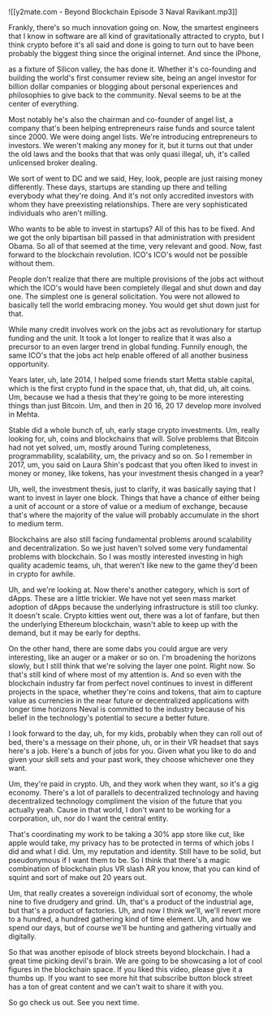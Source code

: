 ![[y2mate.com - Beyond Blockchain Episode 3 Naval Ravikant.mp3]]


Frankly, there's so much innovation going on. Now, the smartest engineers that I know in software are all kind of gravitationally attracted to crypto, but I think crypto before it's all said and done is going to turn out to have been probably the biggest thing since the original internet. And since the iPhone,

as a fixture of Silicon valley, the  has done it. Whether it's co-founding and building the world's first consumer review site, being an angel investor for billion dollar companies or blogging about personal experiences and philosophies to give back to the community. Neval seems to be at the center of everything.

Most notably he's also the chairman and co-founder of angel list, a company that's been helping entrepreneurs raise funds and source talent since 2000. We were doing angel lists. We're introducing entrepreneurs to investors. We weren't making any money for it, but it turns out that under the old laws and the books that that was only quasi illegal, uh, it's called unlicensed broker dealing.

We sort of went to DC and we said, Hey, look, people are just raising money differently. These days, startups are standing up there and telling everybody what they're doing. And it's not only accredited investors with whom they have preexisting relationships. There are very sophisticated individuals who aren't milling.

Who wants to be able to invest in startups? All of this has to be fixed. And we got the only bipartisan bill passed in that administration with president Obama. So all of that seemed at the time, very relevant and good. Now, fast forward to the blockchain revolution. ICO's ICO's would not be possible without them.

People don't realize that there are multiple provisions of the jobs act without which the ICO's would have been completely illegal and shut down and day one. The simplest one is general solicitation. You were not allowed to basically tell the world embracing money. You would get shut down just for that.

While many credit involves work on the jobs act as revolutionary for startup funding and the unit. It took a lot longer to realize that it was also a precursor to an even larger trend in global funding. Funnily enough, the same ICO's that the jobs act help enable offered of all another business opportunity.

Years later, uh, late 2014, I helped some friends start Metta stable capital, which is the first crypto fund in the space that, uh, that did, uh, alt coins. Um, because we had a thesis that they're going to be more interesting things than just Bitcoin. Um, and then in 20 16, 20 17 develop more involved in Mehta.

Stable did a whole bunch of, uh, early stage crypto investments. Um, really looking for, uh, coins and blockchains that will. Solve problems that Bitcoin had not yet solved, um, mostly around Turing completeness, programmability, scalability, um, the privacy and so on. So I remember in 2017, um, you said on Laura Shin's podcast that you often liked to invest in money or money, like tokens, has your investment thesis changed in a year?

Uh, well, the investment thesis, just to clarify, it was basically saying that I want to invest in layer one block. Things that have a chance of either being a unit of account or a store of value or a medium of exchange, because that's where the majority of the value will probably accumulate in the short to medium term.

Blockchains are also still facing fundamental problems around scalability and decentralization. So we just haven't solved some very fundamental problems with blockchain. So I was mostly interested investing in high quality academic teams, uh, that weren't like new to the game they'd been in crypto for awhile.

Uh, and we're looking at. Now there's another category, which is sort of dApps. These are a little trickier. We have not yet seen mass market adoption of dApps because the underlying infrastructure is still too clunky. It doesn't scale. Crypto kitties went out, there was a lot of fanfare, but then the underlying Ethereum blockchain, wasn't able to keep up with the demand, but it may be early for depths.

On the other hand, there are some dabs you could argue are very interesting, like an auger or a maker or so on. I'm broadening the horizons slowly, but I still think that we're solving the layer one point. Right now. So that's still kind of where most of my attention is. And so even with the blockchain industry far from perfect novel continues to invest in different projects in the space, whether they're coins and tokens, that aim to capture value as currencies in the near future or decentralized applications with longer time horizons Neval is committed to the industry because of his belief in the technology's potential to secure a better future.

I look forward to the day, uh, for my kids, probably when they can roll out of bed, there's a message on their phone, uh, or in their VR headset that says here's a job. Here's a bunch of jobs for you. Given what you like to do and given your skill sets and your past work, they choose whichever one they want.

Um, they're paid in crypto. Uh, and they work when they want, so it's a gig economy. There's a lot of parallels to decentralized technology and having decentralized technology compliment the vision of the future that you actually yeah. Cause in that world, I don't want to be working for a corporation, uh, nor do I want the central entity.

That's coordinating my work to be taking a 30% app store like cut, like apple would take, my privacy has to be protected in terms of which jobs I did and what I did. Um, my reputation and identity. Still have to be solid, but pseudonymous if I want them to be. So I think that there's a magic combination of blockchain plus VR slash AR you know, that you can kind of squint and sort of make out 20 years out.

Um, that really creates a sovereign individual sort of economy, the whole nine to five drudgery and grind. Uh, that's a product of the industrial age, but that's a product of factories. Uh, and now I think we'll, we'll revert more to a hundred, a hundred gathering kind of time element. Uh, and how we spend our days, but of course we'll be hunting and gathering virtually and digitally.

So that was another episode of block streets beyond blockchain. I had a great time picking devil's brain. We are going to be showcasing a lot of cool figures in the blockchain space. If you liked this video, please give it a thumbs up. If you want to see more hit that subscribe button block street has a ton of great content and we can't wait to share it with you.

So go check us out. See you next time.